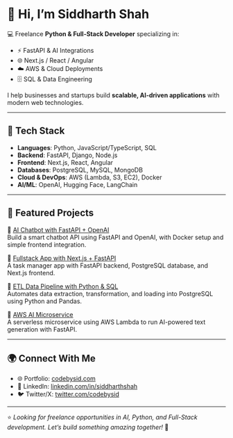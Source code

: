 # 👋 Hi, I’m Siddharth Shah  

💻 Freelance **Python & Full-Stack Developer** specializing in:  
- ⚡ FastAPI & AI Integrations  
- 🌐 Next.js / React / Angular  
- ☁️ AWS & Cloud Deployments  
- 🗄️ SQL & Data Engineering  

I help businesses and startups build **scalable, AI-driven applications** with modern web technologies.  

---

## 🔧 Tech Stack
- **Languages**: Python, JavaScript/TypeScript, SQL  
- **Backend**: FastAPI, Django, Node.js  
- **Frontend**: Next.js, React, Angular  
- **Databases**: PostgreSQL, MySQL, MongoDB  
- **Cloud & DevOps**: AWS (Lambda, S3, EC2), Docker  
- **AI/ML**: OpenAI, Hugging Face, LangChain  

---

## 📌 Featured Projects
🔹 [AI Chatbot with FastAPI + OpenAI](https://github.com/codebysid-dev/ai-chatbot-fastapi)  
Build a smart chatbot API using FastAPI and OpenAI, with Docker setup and simple frontend integration.

🔹 [Fullstack App with Next.js + FastAPI](https://github.com/codebysid-dev/fullstack-fastapi-nextjs)  
A task manager app with FastAPI backend, PostgreSQL database, and Next.js frontend.

🔹 [ETL Data Pipeline with Python & SQL](https://github.com/codebysid-dev/etl-pipeline-python)  
Automates data extraction, transformation, and loading into PostgreSQL using Python and Pandas.

🔹 [AWS AI Microservice](https://github.com/codebysid-dev/aws-ai-microservice)  
A serverless microservice using AWS Lambda to run AI-powered text generation with FastAPI.

---

## 🌍 Connect With Me
- 🌐 Portfolio: [codebysid.com](https://codebysid.com)  
- 💼 LinkedIn: [linkedin.com/in/siddharthshah](https://linkedin.com/in/siddharthshah)  
- 🐦 Twitter/X: [twitter.com/codebysid](https://twitter.com/codebysid)  

---

⭐️ *Looking for freelance opportunities in AI, Python, and Full-Stack development. Let’s build something amazing together!* 🚀
